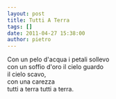 ```yaml
---
layout: post
title: Tutti A Terra
tags: []
date: 2011-04-27 15:38:00
author: pietro
---
```

<div dir="ltr" style="text-align: left">Con un pelo d'acqua i petali sollevo<br/>con un soffio d'oro il cielo guardo<br/>il cielo scavo,<br/>con una carezza<br/>tutti a terra tutti a terra.<br/>
